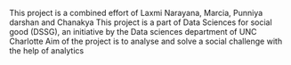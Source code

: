 This project is a combined effort of Laxmi Narayana, Marcia, Punniya darshan and Chanakya
This project is a part of Data Sciences for social good (DSSG), an initiative by the Data sciences department of UNC Charlotte
Aim of the project is to analyse and solve a social challenge with the help of analytics


